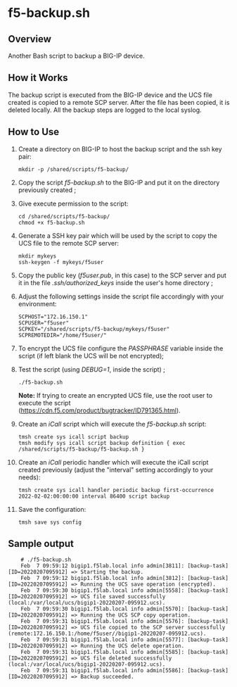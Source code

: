 # f5-backup.sh
## Overview

Another Bash script to backup a BIG-IP device.
## How it Works

The backup script is executed from the BIG-IP device and the UCS file created is copied to a remote SCP server. After the file has been copied, it is deleted locally. All the backup steps are logged to the local syslog.

## How to Use

1. Create a directory on BIG-IP to host the backup script and the ssh key pair:
    ```
    mkdir -p /shared/scripts/f5-backup/
    ```
2. Copy the script *f5-backup.sh* to the BIG-IP and put it on the directory previously created ; 

3. Give execute permission to the script:
    ```
    cd /shared/scripts/f5-backup/
    chmod +x f5-backup.sh
    ```
3. Generate a SSH key pair which will be used by the script to copy the UCS file to the remote SCP server:
    ```
    mkdir mykeys
    ssh-keygen -f mykeys/f5user
    ```
4. Copy the public key (*f5user.pub*, in this case) to the SCP server and put it in the file *.ssh/authorized_keys* inside the user's home directory ;

5. Adjust the following settings inside the script file accordingly with your environment:
    ```
    SCPHOST="172.16.150.1"
    SCPUSER="f5user"
    SCPKEY="/shared/scripts/f5-backup/mykeys/f5user"
    SCPREMOTEDIR="/home/f5user/"
    ```
6. To encrypt the UCS file configure the *PASSPHRASE* variable inside the script (if left blank the UCS will be not encrypted);

7. Test the script (using *DEBUG=1*, inside the script) ;
    ```
    ./f5-backup.sh
    ```
    
    **Note:** If trying to create an encrypted UCS file, use the root user to execute the script (https://cdn.f5.com/product/bugtracker/ID791365.html).

8. Create an *iCall* script which will execute the *f5-backup.sh* script:
    ```
    tmsh create sys icall script backup
    tmsh modify sys icall script backup definition { exec /shared/scripts/f5-backup/f5-backup.sh }
    ```
9. Create an *iCall* periodic handler which will execute the iCall script created previously (adjust the "interval" setting accordingly to your needs):
    ```
    tmsh create sys icall handler periodic backup first-occurrence 2022-02-02:00:00:00 interval 86400 script backup
    ```
10. Save the configuration: 
    ```
    tmsh save sys config
    ```
    
## Sample output
```
    # ./f5-backup.sh 
    Feb  7 09:59:12 bigip1.f5lab.local info admin[3811]: [backup-task][ID=20220207095912] => Starting the backup.
    Feb  7 09:59:12 bigip1.f5lab.local info admin[3812]: [backup-task][ID=20220207095912] => Running the UCS save operation (encrypted).
    Feb  7 09:59:30 bigip1.f5lab.local info admin[5558]: [backup-task][ID=20220207095912] => UCS file saved successfully (local:/var/local/ucs/bigip1-20220207-095912.ucs).
    Feb  7 09:59:30 bigip1.f5lab.local info admin[5570]: [backup-task][ID=20220207095912] => Running the UCS SCP copy operation.
    Feb  7 09:59:31 bigip1.f5lab.local info admin[5576]: [backup-task][ID=20220207095912] => UCS file copied to the SCP server successfully (remote:172.16.150.1:/home/f5user//bigip1-20220207-095912.ucs).
    Feb  7 09:59:31 bigip1.f5lab.local info admin[5577]: [backup-task][ID=20220207095912] => Running the UCS delete operation.
    Feb  7 09:59:31 bigip1.f5lab.local info admin[5585]: [backup-task][ID=20220207095912] => UCS file deleted successfully (local:/var/local/ucs/bigip1-20220207-095912.ucs).
    Feb  7 09:59:31 bigip1.f5lab.local info admin[5586]: [backup-task][ID=20220207095912] => Backup succeeded.
```  
